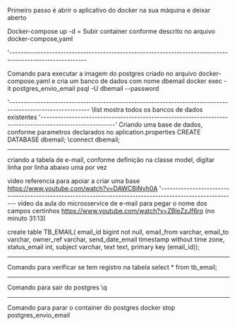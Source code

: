 Primeiro passo é abrir o aplicativo do docker na sua máquina e deixar aberto

Docker-compose up -d = Subir container conforme descrito no arquivo docker-compose,yaml

'---------------------------------------------------------------------------------------------------------

Comando para executar a imagem do postgres criado no arquivo docker-compose.yaml e cria um banco de dados com nome dbemail
docker exec -it postgres_envio_email psql -U dbemail --password

'----------------------------------------------------------------------------------------------------------
\list mostra todos os bancos de dados existentes
'--------------------------------------------------------------------------------------------------------'
Criando uma base de dados, conforme parametros declarados no aplication.properties
CREATE DATABASE dbemail;
\connect dbemail;

----------------------------------------------------------------------------------------------------------
criando a tabela de e-mail, conforme definição na classe model, digitar linha por linha abaixo uma por vez

video referencia para apoiar a criar uma base https://www.youtube.com/watch?v=DAWCBiNyh0A
'---------------------------------------------------------------------------------------------------------
video da aula do microsservice de e-mail para pegar o nome dos campos certinhos https://www.youtube.com/watch?v=ZBleZzJf6ro (no minuto 31:13)

create table TB_EMAIL(
email_id bigint not null,
email_from varchar,
email_to varchar,
owner_ref varchar,
send_date_email timestamp without time zone,
status_email int,
subject varchar,
text text,
primary key (email_id));

----------------------------------------------------------------------------------------------------------
Comando para verificar se tem registro na tabela
select * from tb_email;

-----------------------------------------------------------------------------------------------------------
Comando para sair do postgres
\q

-----------------------------------------------------------------------------------------------------------
Comando para parar o container do postgres
docker stop postgres_envio_email
